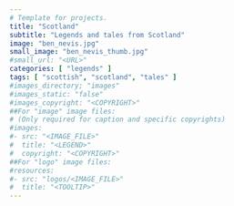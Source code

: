 ```yaml
---
# Template for projects.
title: "Scotland"
subtitle: "Legends and tales from Scotland"
image: "ben_nevis.jpg"
small_image: "ben_nevis_thumb.jpg"
#small_url: "<URL>"
categories: [ "legends" ]
tags: [ "scottish", "scotland", "tales" ]
#images_directory; "images"
#images_static: "false"
#images_copyright: "<COPYRIGHT>"
##For "image" image files:
# (Only required for caption and specific copyrights)
#images:
#- src: "<IMAGE_FILE>"
#  title: "<LEGEND>"
#  copyright: "<COPYRIGHT>"
##For "logo" image files:
#resources:
#- src: "logos/<IMAGE_FILE>"
#  title: "<TOOLTIP>" 
---
```


